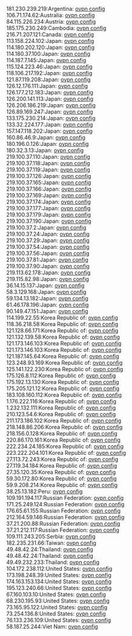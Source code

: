 181.230.239.219:Argentina: [ovpn config](vpn/181_230_239_219.ovpn)  
106.71.174.62:Australia: [ovpn config](vpn/106_71_174_62.ovpn)  
84.115.226.234:Austria: [ovpn config](vpn/84_115_226_234.ovpn)  
185.175.230.249:Cambodia: [ovpn config](vpn/185_175_230_249.ovpn)  
216.71.207.121:Canada: [ovpn config](vpn/216_71_207_121.ovpn)  
113.158.224.102:Japan: [ovpn config](vpn/113_158_224_102.ovpn)  
114.180.202.120:Japan: [ovpn config](vpn/114_180_202_120.ovpn)  
114.180.37.100:Japan: [ovpn config](vpn/114_180_37_100.ovpn)  
114.187.7.145:Japan: [ovpn config](vpn/114_187_7_145.ovpn)  
115.124.223.46:Japan: [ovpn config](vpn/115_124_223_46.ovpn)  
118.106.217.192:Japan: [ovpn config](vpn/118_106_217_192.ovpn)  
121.87.119.208:Japan: [ovpn config](vpn/121_87_119_208.ovpn)  
126.12.176.111:Japan: [ovpn config](vpn/126_12_176_111.ovpn)  
126.177.212.183:Japan: [ovpn config](vpn/126_177_212_183.ovpn)  
126.200.141.113:Japan: [ovpn config](vpn/126_200_141_113.ovpn)  
126.206.186.219:Japan: [ovpn config](vpn/126_206_186_219.ovpn)  
126.89.169.247:Japan: [ovpn config](vpn/126_89_169_247.ovpn)  
133.175.230.214:Japan: [ovpn config](vpn/133_175_230_214.ovpn)  
133.32.224.177:Japan: [ovpn config](vpn/133_32_224_177.ovpn)  
157.147.118.202:Japan: [ovpn config](vpn/157_147_118_202.ovpn)  
160.86.46.9:Japan: [ovpn config](vpn/160_86_46_9.ovpn)  
180.196.0.126:Japan: [ovpn config](vpn/180_196_0_126.ovpn)  
180.32.3.13:Japan: [ovpn config](vpn/180_32_3_13.ovpn)  
219.100.37.110:Japan: [ovpn config](vpn/219_100_37_110.ovpn)  
219.100.37.118:Japan: [ovpn config](vpn/219_100_37_118.ovpn)  
219.100.37.119:Japan: [ovpn config](vpn/219_100_37_119.ovpn)  
219.100.37.126:Japan: [ovpn config](vpn/219_100_37_126.ovpn)  
219.100.37.165:Japan: [ovpn config](vpn/219_100_37_165.ovpn)  
219.100.37.166:Japan: [ovpn config](vpn/219_100_37_166.ovpn)  
219.100.37.169:Japan: [ovpn config](vpn/219_100_37_169.ovpn)  
219.100.37.174:Japan: [ovpn config](vpn/219_100_37_174.ovpn)  
219.100.37.177:Japan: [ovpn config](vpn/219_100_37_177.ovpn)  
219.100.37.179:Japan: [ovpn config](vpn/219_100_37_179.ovpn)  
219.100.37.190:Japan: [ovpn config](vpn/219_100_37_190.ovpn)  
219.100.37.2:Japan: [ovpn config](vpn/219_100_37_2.ovpn)  
219.100.37.24:Japan: [ovpn config](vpn/219_100_37_24.ovpn)  
219.100.37.29:Japan: [ovpn config](vpn/219_100_37_29.ovpn)  
219.100.37.54:Japan: [ovpn config](vpn/219_100_37_54.ovpn)  
219.100.37.56:Japan: [ovpn config](vpn/219_100_37_56.ovpn)  
219.100.37.81:Japan: [ovpn config](vpn/219_100_37_81.ovpn)  
219.100.37.90:Japan: [ovpn config](vpn/219_100_37_90.ovpn)  
219.113.62.178:Japan: [ovpn config](vpn/219_113_62_178.ovpn)  
219.115.82.98:Japan: [ovpn config](vpn/219_115_82_98.ovpn)  
36.14.15.137:Japan: [ovpn config](vpn/36_14_15_137.ovpn)  
58.3.129.168:Japan: [ovpn config](vpn/58_3_129_168.ovpn)  
59.134.13.182:Japan: [ovpn config](vpn/59_134_13_182.ovpn)  
61.46.178.196:Japan: [ovpn config](vpn/61_46_178_196.ovpn)  
90.149.47.151:Japan: [ovpn config](vpn/90_149_47_151.ovpn)  
114.199.22.55:Korea Republic of: [ovpn config](vpn/114_199_22_55.ovpn)  
118.36.218.58:Korea Republic of: [ovpn config](vpn/118_36_218_58.ovpn)  
121.128.66.171:Korea Republic of: [ovpn config](vpn/121_128_66_171.ovpn)  
121.132.139.58:Korea Republic of: [ovpn config](vpn/121_132_139_58.ovpn)  
121.173.146.103:Korea Republic of: [ovpn config](vpn/121_173_146_103.ovpn)  
121.173.146.103:Korea Republic of: [ovpn config](vpn/121_173_146_103.ovpn)  
121.187.145.64:Korea Republic of: [ovpn config](vpn/121_187_145_64.ovpn)  
123.248.93.169:Korea Republic of: [ovpn config](vpn/123_248_93_169.ovpn)  
125.141.122.230:Korea Republic of: [ovpn config](vpn/125_141_122_230.ovpn)  
175.126.8.112:Korea Republic of: [ovpn config](vpn/175_126_8_112.ovpn)  
175.192.13.130:Korea Republic of: [ovpn config](vpn/175_192_13_130.ovpn)  
175.205.121.12:Korea Republic of: [ovpn config](vpn/175_205_121_12.ovpn)  
183.108.160.112:Korea Republic of: [ovpn config](vpn/183_108_160_112.ovpn)  
1.176.222.116:Korea Republic of: [ovpn config](vpn/1_176_222_116.ovpn)  
1.232.132.111:Korea Republic of: [ovpn config](vpn/1_232_132_111.ovpn)  
210.123.54.6:Korea Republic of: [ovpn config](vpn/210_123_54_6.ovpn)  
211.173.186.102:Korea Republic of: [ovpn config](vpn/211_173_186_102.ovpn)  
218.148.86.206:Korea Republic of: [ovpn config](vpn/218_148_86_206.ovpn)  
218.156.0.128:Korea Republic of: [ovpn config](vpn/218_156_0_128.ovpn)  
220.86.170.161:Korea Republic of: [ovpn config](vpn/220_86_170_161.ovpn)  
222.234.24.185:Korea Republic of: [ovpn config](vpn/222_234_24_185.ovpn)  
223.222.204.101:Korea Republic of: [ovpn config](vpn/223_222_204_101.ovpn)  
27.113.72.243:Korea Republic of: [ovpn config](vpn/27_113_72_243.ovpn)  
27.119.34.184:Korea Republic of: [ovpn config](vpn/27_119_34_184.ovpn)  
27.35.120.35:Korea Republic of: [ovpn config](vpn/27_35_120_35.ovpn)  
59.30.172.80:Korea Republic of: [ovpn config](vpn/59_30_172_80.ovpn)  
59.9.208.214:Korea Republic of: [ovpn config](vpn/59_9_208_214.ovpn)  
38.25.13.182:Peru: [ovpn config](vpn/38_25_13_182.ovpn)  
109.191.194.117:Russian Federation: [ovpn config](vpn/109_191_194_117.ovpn)  
171.25.249.124:Russian Federation: [ovpn config](vpn/171_25_249_124.ovpn)  
176.65.61.155:Russian Federation: [ovpn config](vpn/176_65_61_155.ovpn)  
212.164.59.146:Russian Federation: [ovpn config](vpn/212_164_59_146.ovpn)  
37.21.200.88:Russian Federation: [ovpn config](vpn/37_21_200_88.ovpn)  
37.21.212.117:Russian Federation: [ovpn config](vpn/37_21_212_117.ovpn)  
109.111.243.205:Serbia: [ovpn config](vpn/109_111_243_205.ovpn)  
182.235.231.66:Taiwan: [ovpn config](vpn/182_235_231_66.ovpn)  
49.48.42.24:Thailand: [ovpn config](vpn/49_48_42_24.ovpn)  
49.48.42.24:Thailand: [ovpn config](vpn/49_48_42_24.ovpn)  
49.49.232.233:Thailand: [ovpn config](vpn/49_49_232_233.ovpn)  
104.172.238.112:United States: [ovpn config](vpn/104_172_238_112.ovpn)  
173.198.248.39:United States: [ovpn config](vpn/173_198_248_39.ovpn)  
174.163.153.134:United States: [ovpn config](vpn/174_163_153_134.ovpn)  
195.123.240.66:United States: [ovpn config](vpn/195_123_240_66.ovpn)  
67.160.103.10:United States: [ovpn config](vpn/67_160_103_10.ovpn)  
68.230.195.93:United States: [ovpn config](vpn/68_230_195_93.ovpn)  
73.165.95.122:United States: [ovpn config](vpn/73_165_95_122.ovpn)  
73.254.136.8:United States: [ovpn config](vpn/73_254_136_8.ovpn)  
76.133.236.109:United States: [ovpn config](vpn/76_133_236_109.ovpn)  
58.187.25.244:Viet Nam: [ovpn config](vpn/58_187_25_244.ovpn)  
